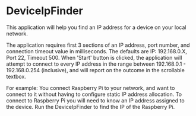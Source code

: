 # DeviceIpFinder
This application will help you find an IP address for a device on your local network.

The application requires first 3 sections of an IP address, port number, and connection timeout value in milliseconds. The defaults are IP: 192.168.0.X, Port 22, Timeout 500. When 'Start' button is clicked, the application will attempt to connect to every IP address in the range between 192.168.0.1 - 192.168.0.254 (inclusive), and will report on the outcome in the scrollable textbox.

For example: You connect Raspberry Pi to your network, and want to connect to it without having to configure static IP address allocation. To connect to Raspberry Pi you will need to know an IP address assigned to the device. Run the DeviceIpFinder to find the IP of the Raspberry Pi.



